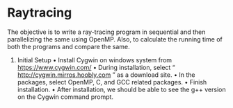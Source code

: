 # Raytracing
The objective is to write a ray-tracing program in sequential and then parallelizing the same using OpenMP. Also, to calculate the running time of both the programs and compare the same.

1) Initial Setup
• Install Cygwin on windows system from https://www.cygwin.com/
• During installation, select “ http://cygwin.mirros.hoobly.com ” as a
download site.
• In the packages, select OpenMP, C, and GCC related packages.
• Finish installation.
• After installation, we should be able to see the g++ version on the Cygwin
command prompt. 

